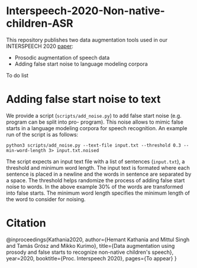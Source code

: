 # Interspeech-2020-Non-native-children-ASR
This repository publishes two data augmentation tools used in our INTERSPEECH 2020 [paper]():
- Prosodic augmentation of speech data
- Adding false start noise to language modeling corpora

To do list

# Adding false start noise to text
We provide a script (`scripts/add_noise.py`) to add false start noise (e.g. program can be split into pro- program). This noise allows to mimic false starts in a language modeling corpora for speech recognition. An example run of the script is as follows: 
```
python3 scripts/add_noise.py --text-file input.txt --threshold 0.3 --min-word-length 3> input.txt.noised
```
The script expects an input text file with a list of sentences (`input.txt`), a threshold and minimum word length. The input text is formated where each sentence is placed in a newline and the words in sentence are separated by a space. The threshold helps randomize the process of adding false start noise to words. In the above example 30% of the words are transformed into false starts. The minimum word length specifies the minimum length of the word to consider for noising.

# Citation
@inproceedings{Kathania2020,
  author={Hemant Kathania and Mittul Singh and Tamás Grósz and Mikko Kurimo},
  title={Data augmentation using prosody and false starts to recognize non-native children's speech},
  year=2020,
  booktitle={Proc. Interspeech 2020},
  pages={To appear}
}
